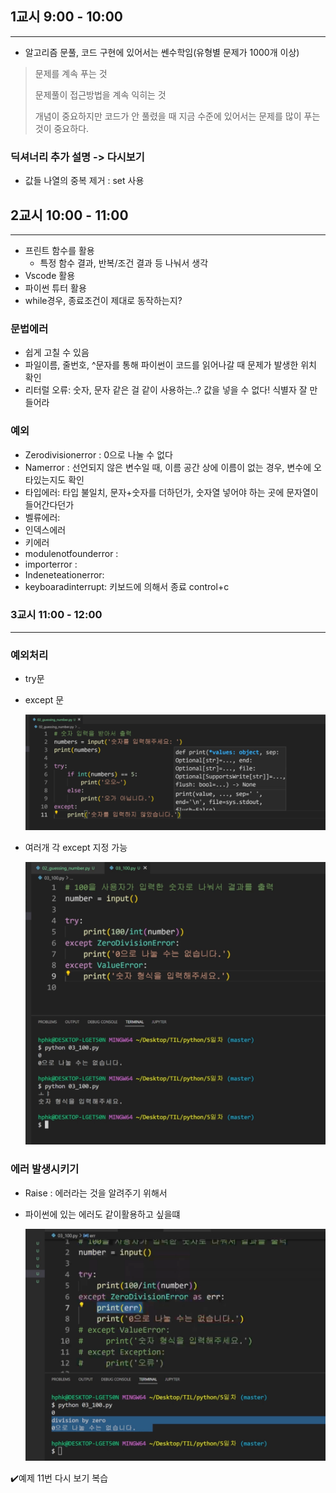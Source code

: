 ## 1교시 9:00 - 10:00

---

* 알고리즘 문풀, 코드 구현에 있어서는 쎈수학임(유형별 문제가 1000개 이상)

> 문제를 계속 푸는 것 
>
> 문제풀이 접근방법을 계속 익히는 것
>
> 개념이 중요하지만 코드가 안 풀렸을 때 지금 수준에 있어서는 문제를 많이 푸는 것이 중요하다. 



### 딕셔너리 추가 설명 -> 다시보기

- 값들 나열의 중복 제거 : set 사용



## 2교시 10:00 - 11:00

---

* 프린트 함수를 활용
  * 특정 함수 결과, 반복/조건 결과 등 나눠서 생각
* Vscode 활용
* 파이썬 튜터 활용
* while경우, 종료조건이 제대로 동작하는지?

### 문법에러

* 쉽게 고칠 수 있음
* 파일이름, 줄번호, ^문자를 통해 파이썬이 코드를 읽어나갈 때 문제가 발생한 위치 확인
* 리터럴 오류: 숫자, 문자 같은 걸 같이 사용하는..? 값을 넣을 수 없다! 식별자 잘 만들어라

### 예외

* Zerodivisionerror : 0으로 나눌 수 없다 
* Namerror : 선언되지 않은 변수일 때, 이름 공간 상에 이름이 없는 경우, 변수에 오타있는지도 확인
* 타입에러: 타입 불일치, 문자+숫자를 더하던가, 숫자열 넣어야 하는 곳에 문자열이 들어간다던가
* 벨류에러: 
* 인덱스에러
* 키에러
* modulenotfounderror : 
* importerror : 
* Indeneteationerror:
* keyboaradinterrupt: 키보드에 의해서 종료 control+c



### 3교시 11:00 - 12:00

---

### 예외처리

* try문

* except 문

  ![image-20220718111648370](Untitled.assets/image-20220718111648370.png)

* 여러개 각 except 지정 가능

  ![image-20220718112241263](Untitled.assets/image-20220718112241263.png)



### 에러 발생시키기

* Raise : 에러라는 것을 알려주기 위해서

* 파이썬에 있는 에러도 같이활용하고 싶을떄

  ![image-20220718113749535](Untitled.assets/image-20220718113749535.png)



✔️예제 11번 다시 보기 복습

